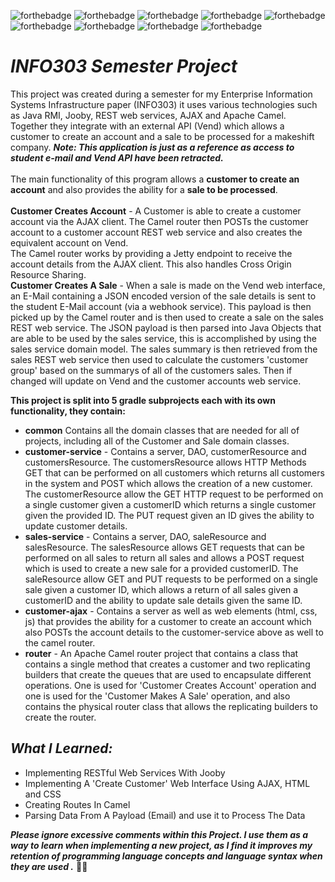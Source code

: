 ![forthebadge](https://img.shields.io/badge/made%20with-java-red.svg?style=for-the-badge&logo=Java&logoColor=white)
![forthebadge](https://img.shields.io/badge/made%20with-javascript-red.svg?style=for-the-badge&logo=JavaScript&logoColor=white)
![forthebadge](https://img.shields.io/badge/made%20with-HTML5-red.svg?style=for-the-badge&logo=HTML5&logoColor=white)
![forthebadge](https://img.shields.io/badge/made%20with-CSS3-red.svg?style=for-the-badge&logo=CSS3&logoColor=white)
![forthebadge](https://img.shields.io/badge/uses-gradle-blue.svg?style=for-the-badge)
![forthebadge](https://img.shields.io/badge/uses-Java%20RMI-blue.svg?style=for-the-badge)
![forthebadge](https://img.shields.io/badge/uses-Jooby-blue.svg?style=for-the-badge)
![forthebadge](https://img.shields.io/badge/uses-AJAX-blue.svg?style=for-the-badge)
![forthebadge](https://img.shields.io/badge/uses-Apache%20Camel-blue.svg?style=for-the-badge)

# *INFO303 Semester Project*
This project was created during a semester for my Enterprise Information Systems Infrastructure paper (INFO303) it uses various technologies such as Java RMI, Jooby, REST web services, AJAX and Apache Camel. Together they integrate with an external API (Vend) which allows a customer to create an account and a sale to be processed for a makeshift company. **_Note: This application is just as a reference as access to student e-mail and Vend API have been retracted._**
<br>
<br>
The main functionality of this program allows a **customer to create an account** and also provides the ability for a **sale to be processed**.
<br>
<br>
**Customer Creates Account** -
A Customer is able to create a customer account via the AJAX client. The Camel router then POSTs the customer account to a customer account REST web service and also creates the equivalent account on Vend.<br>
The Camel router works by providing a Jetty endpoint to receive the account details from the AJAX client. This also handles Cross Origin Resource Sharing.
<br>
**Customer Creates A Sale** -
When a sale is made on the Vend web interface, an E-Mail containing a JSON encoded version of the sale details is sent to the student E-Mail account (via a webhook service). This payload is then picked up by the Camel router and is then used to create a sale on the sales REST web service. The JSON payload is then parsed into Java Objects that are able to be used by the sales service, this is accomplished by using the sales service domain model. The sales summary is then retrieved from the sales REST web service then used to calculate the customers 'customer group' based on the summarys of all of the customers sales. Then if changed will update on Vend and the customer accounts web service.<br>

**This project is split into 5 gradle subprojects each with its own functionality, they contain:**<br>
* **common** Contains all the domain classes that are needed for all of projects, including all of the Customer and Sale domain classes.<br>
* **customer-service** - Contains a server, DAO, customerResource and customersResource. The customersResource allows HTTP Methods GET that can be performed on all customers which returns all customers in the system and POST which allows the creation of a new customer. The customerResource allow the GET HTTP request to be performed on a single customer given a customerID which returns a single customer given the provided ID. The PUT request given an ID gives the ability to update customer details.<br>
* **sales-service** - Contains a server, DAO, saleResource and salesResource. The salesResource allows GET requests that can be performed on all sales to return all sales and allows a POST request which is used to create a new sale for a provided customerID. The saleResource allow GET and PUT requests to be performed on a single sale given a customer ID, which allows a return of all sales given a customerID and the ability to update sale details given the same ID.<br>
* **customer-ajax** - Contains a server as well as web elements (html, css, js) that provides the ability for a customer to create an account which also POSTs the account details to the customer-service above as well to the camel router.<br>
* **router** - An Apache Camel router project that contains a class that contains a single method that creates a customer and two replicating builders that create the queues that are used to encapsulate different operations. One is used for 'Customer Creates Account' operation and one is used for the 'Customer Makes A Sale' operation, and also contains the physical router class that allows the replicating builders to create the router.

## *What I Learned:*
* Implementing RESTful Web Services With Jooby
* Implementing A 'Create Customer' Web Interface Using AJAX, HTML and CSS 
* Creating Routes In Camel
* Parsing Data From A Payload (Email) and use it to Process The Data

_**Please ignore excessive comments within this Project. I use them as a way to learn when implementing a new project, as I find it improves my retention of programming language concepts and language syntax when they are used .**_ 🖖🏻
